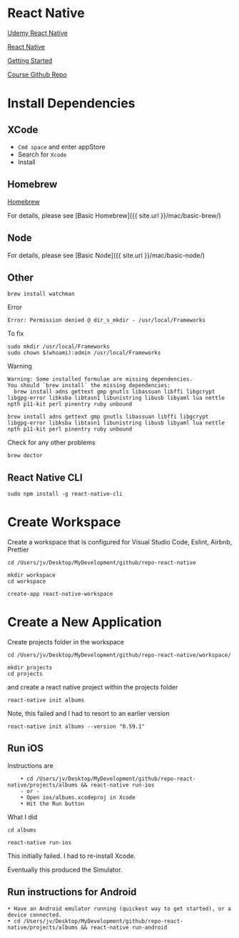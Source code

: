 # React Native

[Udemy React Native](https://www.udemy.com/the-complete-react-native-and-redux-course/learn/v4/t/lecture/5738524?start=0)

[React Native](http://facebook.github.io/react-native)

[Getting Started](http://facebook.github.io/react-native/docs/getting-started)

[Course Github Repo](https://github.com/StephenGrider/ReactNativeReduxCasts)


# Install Dependencies

## XCode

* `Cmd space` and enter appStore
* Search for `Xcode`
* Install

## Homebrew

[Homebrew](https://brew.sh/)

For details, please see 
[Basic Homebrew]({{ site.url }}/mac/basic-brew/)

## Node

For details, please see 
[Basic Node]({{ site.url }}/mac/basic-node/)

## Other

```
brew install watchman
```

Error

```
Error: Permission denied @ dir_s_mkdir - /usr/local/Frameworks
```

To fix

```
sudo mkdir /usr/local/Frameworks
sudo chown $(whoami):admin /usr/local/Frameworks  
```

Warning

```
Warning: Some installed formulae are missing dependencies.
You should `brew install` the missing dependencies:
  brew install adns gettext gmp gnutls libassuan libffi libgcrypt libgpg-error libksba libtasn1 libunistring libusb libyaml lua nettle npth p11-kit perl pinentry ruby unbound
```

```
brew install adns gettext gmp gnutls libassuan libffi libgcrypt libgpg-error libksba libtasn1 libunistring libusb libyaml lua nettle npth p11-kit perl pinentry ruby unbound
```

Check for any other problems

```
brew doctor
```

## React Native CLI

```
sudo npm install -g react-native-cli
```

# Create Workspace

Create a workspace that is configured for Visual Studio Code, Eslint, Airbnb, Prettier

```
cd /Users/jv/Desktop/MyDevelopment/github/repo-react-native

mkdir workspace
cd workspace

create-app react-native-workspace
```

# Create a New Application

Create projects folder in the workspace

```
cd /Users/jv/Desktop/MyDevelopment/github/repo-react-native/workspace/

mkdir projects
cd projects
```

and create a react native project within the projects folder

```
react-native init albums
```

Note, this failed and I had to resort to an earlier version

```
react-native init albums --version "0.59.1"
```

## Run iOS

Instructions are

```
    • cd /Users/jv/Desktop/MyDevelopment/github/repo-react-native/projects/albums && react-native run-ios
    - or -
    • Open ios/albums.xcodeproj in Xcode
    • Hit the Run button
```

What I did

```
cd albums

react-native run-ios
```

This initially failed. I had to re-install Xcode.

Eventually this produced the Simulator.



## Run instructions for Android

    • Have an Android emulator running (quickest way to get started), or a device connected.
    • cd /Users/jv/Desktop/MyDevelopment/github/repo-react-native/projects/albums && react-native run-android





